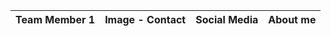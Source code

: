 
|Team Member 1 | Image - Contact | Social Media | About me|
|--------------|-----------------|-------------|----------|
